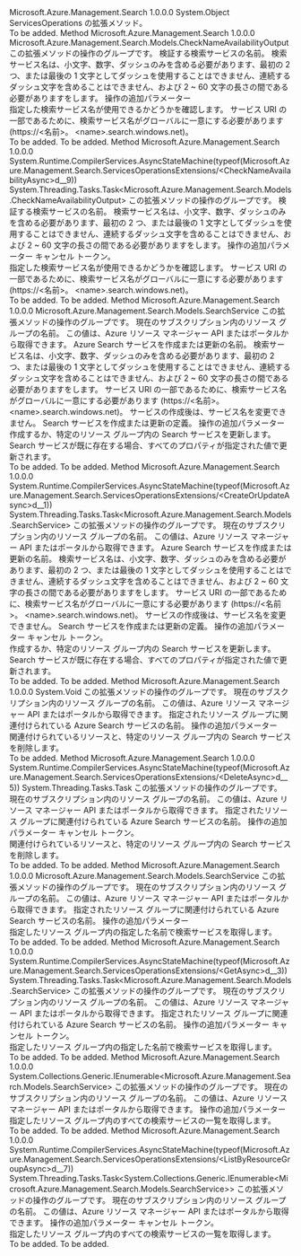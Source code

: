 <Type Name="ServicesOperationsExtensions" FullName="Microsoft.Azure.Management.Search.ServicesOperationsExtensions">
  <TypeSignature Language="C#" Value="public static class ServicesOperationsExtensions" />
  <TypeSignature Language="ILAsm" Value=".class public auto ansi abstract sealed beforefieldinit ServicesOperationsExtensions extends System.Object" />
  <TypeSignature Language="DocId" Value="T:Microsoft.Azure.Management.Search.ServicesOperationsExtensions" />
  <TypeSignature Language="VB.NET" Value="Public Module ServicesOperationsExtensions" />
  <TypeSignature Language="F#" Value="type ServicesOperationsExtensions = class" />
  <AssemblyInfo>
    <AssemblyName>Microsoft.Azure.Management.Search</AssemblyName>
    <AssemblyVersion>1.0.0.0</AssemblyVersion>
  </AssemblyInfo>
  <Base>
    <BaseTypeName>System.Object</BaseTypeName>
  </Base>
  <Interfaces />
  <Docs>
    <summary>
            ServicesOperations の拡張メソッド。
            </summary>
    <remarks>To be added.</remarks>
  </Docs>
  <Members>
    <Member MemberName="CheckNameAvailability">
      <MemberSignature Language="C#" Value="public static Microsoft.Azure.Management.Search.Models.CheckNameAvailabilityOutput CheckNameAvailability (this Microsoft.Azure.Management.Search.IServicesOperations operations, string name, Microsoft.Azure.Management.Search.Models.SearchManagementRequestOptions searchManagementRequestOptions = null);" />
      <MemberSignature Language="ILAsm" Value=".method public static hidebysig class Microsoft.Azure.Management.Search.Models.CheckNameAvailabilityOutput CheckNameAvailability(class Microsoft.Azure.Management.Search.IServicesOperations operations, string name, class Microsoft.Azure.Management.Search.Models.SearchManagementRequestOptions searchManagementRequestOptions) cil managed" />
      <MemberSignature Language="DocId" Value="M:Microsoft.Azure.Management.Search.ServicesOperationsExtensions.CheckNameAvailability(Microsoft.Azure.Management.Search.IServicesOperations,System.String,Microsoft.Azure.Management.Search.Models.SearchManagementRequestOptions)" />
      <MemberSignature Language="F#" Value="static member CheckNameAvailability : Microsoft.Azure.Management.Search.IServicesOperations * string * Microsoft.Azure.Management.Search.Models.SearchManagementRequestOptions -&gt; Microsoft.Azure.Management.Search.Models.CheckNameAvailabilityOutput" Usage="Microsoft.Azure.Management.Search.ServicesOperationsExtensions.CheckNameAvailability (operations, name, searchManagementRequestOptions)" />
      <MemberType>Method</MemberType>
      <AssemblyInfo>
        <AssemblyName>Microsoft.Azure.Management.Search</AssemblyName>
        <AssemblyVersion>1.0.0.0</AssemblyVersion>
      </AssemblyInfo>
      <ReturnValue>
        <ReturnType>Microsoft.Azure.Management.Search.Models.CheckNameAvailabilityOutput</ReturnType>
      </ReturnValue>
      <Parameters>
        <Parameter Name="operations" Type="Microsoft.Azure.Management.Search.IServicesOperations" RefType="this" />
        <Parameter Name="name" Type="System.String" />
        <Parameter Name="searchManagementRequestOptions" Type="Microsoft.Azure.Management.Search.Models.SearchManagementRequestOptions" />
      </Parameters>
      <Docs>
        <param name="operations">
            この拡張メソッドの操作のグループです。
            </param>
        <param name="name">
            検証する検索サービスの名前。 検索サービス名は、小文字、数字、ダッシュのみを含める必要があります、最初の 2 つ、または最後の 1 文字としてダッシュを使用することはできません、連続するダッシュ文字を含めることはできません、および 2 ~ 60 文字の長さの間である必要がありますをします。
            </param>
        <param name="searchManagementRequestOptions">
            操作の追加パラメーター
            </param>
        <summary>
            指定した検索サービス名が使用できるかどうかを確認します。
            サービス URI の一部であるために、検索サービス名がグローバルに一意にする必要があります (https://&lt;名前&gt;。 &lt;name&gt;.search.windows.net)。
            <see href="https://aka.ms/search-manage" /></summary>
        <returns>To be added.</returns>
        <remarks>To be added.</remarks>
      </Docs>
    </Member>
    <Member MemberName="CheckNameAvailabilityAsync">
      <MemberSignature Language="C#" Value="public static System.Threading.Tasks.Task&lt;Microsoft.Azure.Management.Search.Models.CheckNameAvailabilityOutput&gt; CheckNameAvailabilityAsync (this Microsoft.Azure.Management.Search.IServicesOperations operations, string name, Microsoft.Azure.Management.Search.Models.SearchManagementRequestOptions searchManagementRequestOptions = null, System.Threading.CancellationToken cancellationToken = null);" />
      <MemberSignature Language="ILAsm" Value=".method public static hidebysig class System.Threading.Tasks.Task`1&lt;class Microsoft.Azure.Management.Search.Models.CheckNameAvailabilityOutput&gt; CheckNameAvailabilityAsync(class Microsoft.Azure.Management.Search.IServicesOperations operations, string name, class Microsoft.Azure.Management.Search.Models.SearchManagementRequestOptions searchManagementRequestOptions, valuetype System.Threading.CancellationToken cancellationToken) cil managed" />
      <MemberSignature Language="DocId" Value="M:Microsoft.Azure.Management.Search.ServicesOperationsExtensions.CheckNameAvailabilityAsync(Microsoft.Azure.Management.Search.IServicesOperations,System.String,Microsoft.Azure.Management.Search.Models.SearchManagementRequestOptions,System.Threading.CancellationToken)" />
      <MemberSignature Language="F#" Value="static member CheckNameAvailabilityAsync : Microsoft.Azure.Management.Search.IServicesOperations * string * Microsoft.Azure.Management.Search.Models.SearchManagementRequestOptions * System.Threading.CancellationToken -&gt; System.Threading.Tasks.Task&lt;Microsoft.Azure.Management.Search.Models.CheckNameAvailabilityOutput&gt;" Usage="Microsoft.Azure.Management.Search.ServicesOperationsExtensions.CheckNameAvailabilityAsync (operations, name, searchManagementRequestOptions, cancellationToken)" />
      <MemberType>Method</MemberType>
      <AssemblyInfo>
        <AssemblyName>Microsoft.Azure.Management.Search</AssemblyName>
        <AssemblyVersion>1.0.0.0</AssemblyVersion>
      </AssemblyInfo>
      <Attributes>
        <Attribute>
          <AttributeName>System.Runtime.CompilerServices.AsyncStateMachine(typeof(Microsoft.Azure.Management.Search.ServicesOperationsExtensions/&lt;CheckNameAvailabilityAsync&gt;d__9))</AttributeName>
        </Attribute>
      </Attributes>
      <ReturnValue>
        <ReturnType>System.Threading.Tasks.Task&lt;Microsoft.Azure.Management.Search.Models.CheckNameAvailabilityOutput&gt;</ReturnType>
      </ReturnValue>
      <Parameters>
        <Parameter Name="operations" Type="Microsoft.Azure.Management.Search.IServicesOperations" RefType="this" />
        <Parameter Name="name" Type="System.String" />
        <Parameter Name="searchManagementRequestOptions" Type="Microsoft.Azure.Management.Search.Models.SearchManagementRequestOptions" />
        <Parameter Name="cancellationToken" Type="System.Threading.CancellationToken" />
      </Parameters>
      <Docs>
        <param name="operations">
            この拡張メソッドの操作のグループです。
            </param>
        <param name="name">
            検証する検索サービスの名前。 検索サービス名は、小文字、数字、ダッシュのみを含める必要があります、最初の 2 つ、または最後の 1 文字としてダッシュを使用することはできません、連続するダッシュ文字を含めることはできません、および 2 ~ 60 文字の長さの間である必要がありますをします。
            </param>
        <param name="searchManagementRequestOptions">
            操作の追加パラメーター
            </param>
        <param name="cancellationToken">
            キャンセル トークン。
            </param>
        <summary>
            指定した検索サービス名が使用できるかどうかを確認します。
            サービス URI の一部であるために、検索サービス名がグローバルに一意にする必要があります (https://&lt;名前&gt;。 &lt;name&gt;.search.windows.net)。
            <see href="https://aka.ms/search-manage" /></summary>
        <returns>To be added.</returns>
        <remarks>To be added.</remarks>
      </Docs>
    </Member>
    <Member MemberName="CreateOrUpdate">
      <MemberSignature Language="C#" Value="public static Microsoft.Azure.Management.Search.Models.SearchService CreateOrUpdate (this Microsoft.Azure.Management.Search.IServicesOperations operations, string resourceGroupName, string searchServiceName, Microsoft.Azure.Management.Search.Models.SearchService service, Microsoft.Azure.Management.Search.Models.SearchManagementRequestOptions searchManagementRequestOptions = null);" />
      <MemberSignature Language="ILAsm" Value=".method public static hidebysig class Microsoft.Azure.Management.Search.Models.SearchService CreateOrUpdate(class Microsoft.Azure.Management.Search.IServicesOperations operations, string resourceGroupName, string searchServiceName, class Microsoft.Azure.Management.Search.Models.SearchService service, class Microsoft.Azure.Management.Search.Models.SearchManagementRequestOptions searchManagementRequestOptions) cil managed" />
      <MemberSignature Language="DocId" Value="M:Microsoft.Azure.Management.Search.ServicesOperationsExtensions.CreateOrUpdate(Microsoft.Azure.Management.Search.IServicesOperations,System.String,System.String,Microsoft.Azure.Management.Search.Models.SearchService,Microsoft.Azure.Management.Search.Models.SearchManagementRequestOptions)" />
      <MemberSignature Language="F#" Value="static member CreateOrUpdate : Microsoft.Azure.Management.Search.IServicesOperations * string * string * Microsoft.Azure.Management.Search.Models.SearchService * Microsoft.Azure.Management.Search.Models.SearchManagementRequestOptions -&gt; Microsoft.Azure.Management.Search.Models.SearchService" Usage="Microsoft.Azure.Management.Search.ServicesOperationsExtensions.CreateOrUpdate (operations, resourceGroupName, searchServiceName, service, searchManagementRequestOptions)" />
      <MemberType>Method</MemberType>
      <AssemblyInfo>
        <AssemblyName>Microsoft.Azure.Management.Search</AssemblyName>
        <AssemblyVersion>1.0.0.0</AssemblyVersion>
      </AssemblyInfo>
      <ReturnValue>
        <ReturnType>Microsoft.Azure.Management.Search.Models.SearchService</ReturnType>
      </ReturnValue>
      <Parameters>
        <Parameter Name="operations" Type="Microsoft.Azure.Management.Search.IServicesOperations" RefType="this" />
        <Parameter Name="resourceGroupName" Type="System.String" />
        <Parameter Name="searchServiceName" Type="System.String" />
        <Parameter Name="service" Type="Microsoft.Azure.Management.Search.Models.SearchService" />
        <Parameter Name="searchManagementRequestOptions" Type="Microsoft.Azure.Management.Search.Models.SearchManagementRequestOptions" />
      </Parameters>
      <Docs>
        <param name="operations">
            この拡張メソッドの操作のグループです。
            </param>
        <param name="resourceGroupName">
            現在のサブスクリプション内のリソース グループの名前。 この値は、Azure リソース マネージャー API またはポータルから取得できます。
            </param>
        <param name="searchServiceName">
            Azure Search サービスを作成または更新の名前。 検索サービス名は、小文字、数字、ダッシュのみを含める必要があります、最初の 2 つ、または最後の 1 文字としてダッシュを使用することはできません、連続するダッシュ文字を含めることはできません、および 2 ~ 60 文字の長さの間である必要がありますをします。 サービス URI の一部であるために、検索サービス名がグローバルに一意にする必要があります (https://&lt;名前&gt;。 &lt;name&gt;.search.windows.net)。 サービスの作成後は、サービス名を変更できません。
            </param>
        <param name="service">
            Search サービスを作成または更新の定義。
            </param>
        <param name="searchManagementRequestOptions">
            操作の追加パラメーター
            </param>
        <summary>
            作成するか、特定のリソース グループ内の Search サービスを更新します。 Search サービスが既に存在する場合、すべてのプロパティが指定された値で更新されます。
            <see href="https://aka.ms/search-manage" /></summary>
        <returns>To be added.</returns>
        <remarks>To be added.</remarks>
      </Docs>
    </Member>
    <Member MemberName="CreateOrUpdateAsync">
      <MemberSignature Language="C#" Value="public static System.Threading.Tasks.Task&lt;Microsoft.Azure.Management.Search.Models.SearchService&gt; CreateOrUpdateAsync (this Microsoft.Azure.Management.Search.IServicesOperations operations, string resourceGroupName, string searchServiceName, Microsoft.Azure.Management.Search.Models.SearchService service, Microsoft.Azure.Management.Search.Models.SearchManagementRequestOptions searchManagementRequestOptions = null, System.Threading.CancellationToken cancellationToken = null);" />
      <MemberSignature Language="ILAsm" Value=".method public static hidebysig class System.Threading.Tasks.Task`1&lt;class Microsoft.Azure.Management.Search.Models.SearchService&gt; CreateOrUpdateAsync(class Microsoft.Azure.Management.Search.IServicesOperations operations, string resourceGroupName, string searchServiceName, class Microsoft.Azure.Management.Search.Models.SearchService service, class Microsoft.Azure.Management.Search.Models.SearchManagementRequestOptions searchManagementRequestOptions, valuetype System.Threading.CancellationToken cancellationToken) cil managed" />
      <MemberSignature Language="DocId" Value="M:Microsoft.Azure.Management.Search.ServicesOperationsExtensions.CreateOrUpdateAsync(Microsoft.Azure.Management.Search.IServicesOperations,System.String,System.String,Microsoft.Azure.Management.Search.Models.SearchService,Microsoft.Azure.Management.Search.Models.SearchManagementRequestOptions,System.Threading.CancellationToken)" />
      <MemberSignature Language="F#" Value="static member CreateOrUpdateAsync : Microsoft.Azure.Management.Search.IServicesOperations * string * string * Microsoft.Azure.Management.Search.Models.SearchService * Microsoft.Azure.Management.Search.Models.SearchManagementRequestOptions * System.Threading.CancellationToken -&gt; System.Threading.Tasks.Task&lt;Microsoft.Azure.Management.Search.Models.SearchService&gt;" Usage="Microsoft.Azure.Management.Search.ServicesOperationsExtensions.CreateOrUpdateAsync (operations, resourceGroupName, searchServiceName, service, searchManagementRequestOptions, cancellationToken)" />
      <MemberType>Method</MemberType>
      <AssemblyInfo>
        <AssemblyName>Microsoft.Azure.Management.Search</AssemblyName>
        <AssemblyVersion>1.0.0.0</AssemblyVersion>
      </AssemblyInfo>
      <Attributes>
        <Attribute>
          <AttributeName>System.Runtime.CompilerServices.AsyncStateMachine(typeof(Microsoft.Azure.Management.Search.ServicesOperationsExtensions/&lt;CreateOrUpdateAsync&gt;d__1))</AttributeName>
        </Attribute>
      </Attributes>
      <ReturnValue>
        <ReturnType>System.Threading.Tasks.Task&lt;Microsoft.Azure.Management.Search.Models.SearchService&gt;</ReturnType>
      </ReturnValue>
      <Parameters>
        <Parameter Name="operations" Type="Microsoft.Azure.Management.Search.IServicesOperations" RefType="this" />
        <Parameter Name="resourceGroupName" Type="System.String" />
        <Parameter Name="searchServiceName" Type="System.String" />
        <Parameter Name="service" Type="Microsoft.Azure.Management.Search.Models.SearchService" />
        <Parameter Name="searchManagementRequestOptions" Type="Microsoft.Azure.Management.Search.Models.SearchManagementRequestOptions" />
        <Parameter Name="cancellationToken" Type="System.Threading.CancellationToken" />
      </Parameters>
      <Docs>
        <param name="operations">
            この拡張メソッドの操作のグループです。
            </param>
        <param name="resourceGroupName">
            現在のサブスクリプション内のリソース グループの名前。 この値は、Azure リソース マネージャー API またはポータルから取得できます。
            </param>
        <param name="searchServiceName">
            Azure Search サービスを作成または更新の名前。 検索サービス名は、小文字、数字、ダッシュのみを含める必要があります、最初の 2 つ、または最後の 1 文字としてダッシュを使用することはできません、連続するダッシュ文字を含めることはできません、および 2 ~ 60 文字の長さの間である必要がありますをします。 サービス URI の一部であるために、検索サービス名がグローバルに一意にする必要があります (https://&lt;名前&gt;。 &lt;name&gt;.search.windows.net)。 サービスの作成後は、サービス名を変更できません。
            </param>
        <param name="service">
            Search サービスを作成または更新の定義。
            </param>
        <param name="searchManagementRequestOptions">
            操作の追加パラメーター
            </param>
        <param name="cancellationToken">
            キャンセル トークン。
            </param>
        <summary>
            作成するか、特定のリソース グループ内の Search サービスを更新します。 Search サービスが既に存在する場合、すべてのプロパティが指定された値で更新されます。
            <see href="https://aka.ms/search-manage" /></summary>
        <returns>To be added.</returns>
        <remarks>To be added.</remarks>
      </Docs>
    </Member>
    <Member MemberName="Delete">
      <MemberSignature Language="C#" Value="public static void Delete (this Microsoft.Azure.Management.Search.IServicesOperations operations, string resourceGroupName, string searchServiceName, Microsoft.Azure.Management.Search.Models.SearchManagementRequestOptions searchManagementRequestOptions = null);" />
      <MemberSignature Language="ILAsm" Value=".method public static hidebysig void Delete(class Microsoft.Azure.Management.Search.IServicesOperations operations, string resourceGroupName, string searchServiceName, class Microsoft.Azure.Management.Search.Models.SearchManagementRequestOptions searchManagementRequestOptions) cil managed" />
      <MemberSignature Language="DocId" Value="M:Microsoft.Azure.Management.Search.ServicesOperationsExtensions.Delete(Microsoft.Azure.Management.Search.IServicesOperations,System.String,System.String,Microsoft.Azure.Management.Search.Models.SearchManagementRequestOptions)" />
      <MemberSignature Language="F#" Value="static member Delete : Microsoft.Azure.Management.Search.IServicesOperations * string * string * Microsoft.Azure.Management.Search.Models.SearchManagementRequestOptions -&gt; unit" Usage="Microsoft.Azure.Management.Search.ServicesOperationsExtensions.Delete (operations, resourceGroupName, searchServiceName, searchManagementRequestOptions)" />
      <MemberType>Method</MemberType>
      <AssemblyInfo>
        <AssemblyName>Microsoft.Azure.Management.Search</AssemblyName>
        <AssemblyVersion>1.0.0.0</AssemblyVersion>
      </AssemblyInfo>
      <ReturnValue>
        <ReturnType>System.Void</ReturnType>
      </ReturnValue>
      <Parameters>
        <Parameter Name="operations" Type="Microsoft.Azure.Management.Search.IServicesOperations" RefType="this" />
        <Parameter Name="resourceGroupName" Type="System.String" />
        <Parameter Name="searchServiceName" Type="System.String" />
        <Parameter Name="searchManagementRequestOptions" Type="Microsoft.Azure.Management.Search.Models.SearchManagementRequestOptions" />
      </Parameters>
      <Docs>
        <param name="operations">
            この拡張メソッドの操作のグループです。
            </param>
        <param name="resourceGroupName">
            現在のサブスクリプション内のリソース グループの名前。 この値は、Azure リソース マネージャー API またはポータルから取得できます。
            </param>
        <param name="searchServiceName">
            指定されたリソース グループに関連付けられている Azure Search サービスの名前。
            </param>
        <param name="searchManagementRequestOptions">
            操作の追加パラメーター
            </param>
        <summary>
            関連付けられているリソースと、特定のリソース グループ内の Search サービスを削除します。
            <see href="https://aka.ms/search-manage" /></summary>
        <remarks>To be added.</remarks>
      </Docs>
    </Member>
    <Member MemberName="DeleteAsync">
      <MemberSignature Language="C#" Value="public static System.Threading.Tasks.Task DeleteAsync (this Microsoft.Azure.Management.Search.IServicesOperations operations, string resourceGroupName, string searchServiceName, Microsoft.Azure.Management.Search.Models.SearchManagementRequestOptions searchManagementRequestOptions = null, System.Threading.CancellationToken cancellationToken = null);" />
      <MemberSignature Language="ILAsm" Value=".method public static hidebysig class System.Threading.Tasks.Task DeleteAsync(class Microsoft.Azure.Management.Search.IServicesOperations operations, string resourceGroupName, string searchServiceName, class Microsoft.Azure.Management.Search.Models.SearchManagementRequestOptions searchManagementRequestOptions, valuetype System.Threading.CancellationToken cancellationToken) cil managed" />
      <MemberSignature Language="DocId" Value="M:Microsoft.Azure.Management.Search.ServicesOperationsExtensions.DeleteAsync(Microsoft.Azure.Management.Search.IServicesOperations,System.String,System.String,Microsoft.Azure.Management.Search.Models.SearchManagementRequestOptions,System.Threading.CancellationToken)" />
      <MemberSignature Language="F#" Value="static member DeleteAsync : Microsoft.Azure.Management.Search.IServicesOperations * string * string * Microsoft.Azure.Management.Search.Models.SearchManagementRequestOptions * System.Threading.CancellationToken -&gt; System.Threading.Tasks.Task" Usage="Microsoft.Azure.Management.Search.ServicesOperationsExtensions.DeleteAsync (operations, resourceGroupName, searchServiceName, searchManagementRequestOptions, cancellationToken)" />
      <MemberType>Method</MemberType>
      <AssemblyInfo>
        <AssemblyName>Microsoft.Azure.Management.Search</AssemblyName>
        <AssemblyVersion>1.0.0.0</AssemblyVersion>
      </AssemblyInfo>
      <Attributes>
        <Attribute>
          <AttributeName>System.Runtime.CompilerServices.AsyncStateMachine(typeof(Microsoft.Azure.Management.Search.ServicesOperationsExtensions/&lt;DeleteAsync&gt;d__5))</AttributeName>
        </Attribute>
      </Attributes>
      <ReturnValue>
        <ReturnType>System.Threading.Tasks.Task</ReturnType>
      </ReturnValue>
      <Parameters>
        <Parameter Name="operations" Type="Microsoft.Azure.Management.Search.IServicesOperations" RefType="this" />
        <Parameter Name="resourceGroupName" Type="System.String" />
        <Parameter Name="searchServiceName" Type="System.String" />
        <Parameter Name="searchManagementRequestOptions" Type="Microsoft.Azure.Management.Search.Models.SearchManagementRequestOptions" />
        <Parameter Name="cancellationToken" Type="System.Threading.CancellationToken" />
      </Parameters>
      <Docs>
        <param name="operations">
            この拡張メソッドの操作のグループです。
            </param>
        <param name="resourceGroupName">
            現在のサブスクリプション内のリソース グループの名前。 この値は、Azure リソース マネージャー API またはポータルから取得できます。
            </param>
        <param name="searchServiceName">
            指定されたリソース グループに関連付けられている Azure Search サービスの名前。
            </param>
        <param name="searchManagementRequestOptions">
            操作の追加パラメーター
            </param>
        <param name="cancellationToken">
            キャンセル トークン。
            </param>
        <summary>
            関連付けられているリソースと、特定のリソース グループ内の Search サービスを削除します。
            <see href="https://aka.ms/search-manage" /></summary>
        <returns>To be added.</returns>
        <remarks>To be added.</remarks>
      </Docs>
    </Member>
    <Member MemberName="Get">
      <MemberSignature Language="C#" Value="public static Microsoft.Azure.Management.Search.Models.SearchService Get (this Microsoft.Azure.Management.Search.IServicesOperations operations, string resourceGroupName, string searchServiceName, Microsoft.Azure.Management.Search.Models.SearchManagementRequestOptions searchManagementRequestOptions = null);" />
      <MemberSignature Language="ILAsm" Value=".method public static hidebysig class Microsoft.Azure.Management.Search.Models.SearchService Get(class Microsoft.Azure.Management.Search.IServicesOperations operations, string resourceGroupName, string searchServiceName, class Microsoft.Azure.Management.Search.Models.SearchManagementRequestOptions searchManagementRequestOptions) cil managed" />
      <MemberSignature Language="DocId" Value="M:Microsoft.Azure.Management.Search.ServicesOperationsExtensions.Get(Microsoft.Azure.Management.Search.IServicesOperations,System.String,System.String,Microsoft.Azure.Management.Search.Models.SearchManagementRequestOptions)" />
      <MemberSignature Language="F#" Value="static member Get : Microsoft.Azure.Management.Search.IServicesOperations * string * string * Microsoft.Azure.Management.Search.Models.SearchManagementRequestOptions -&gt; Microsoft.Azure.Management.Search.Models.SearchService" Usage="Microsoft.Azure.Management.Search.ServicesOperationsExtensions.Get (operations, resourceGroupName, searchServiceName, searchManagementRequestOptions)" />
      <MemberType>Method</MemberType>
      <AssemblyInfo>
        <AssemblyName>Microsoft.Azure.Management.Search</AssemblyName>
        <AssemblyVersion>1.0.0.0</AssemblyVersion>
      </AssemblyInfo>
      <ReturnValue>
        <ReturnType>Microsoft.Azure.Management.Search.Models.SearchService</ReturnType>
      </ReturnValue>
      <Parameters>
        <Parameter Name="operations" Type="Microsoft.Azure.Management.Search.IServicesOperations" RefType="this" />
        <Parameter Name="resourceGroupName" Type="System.String" />
        <Parameter Name="searchServiceName" Type="System.String" />
        <Parameter Name="searchManagementRequestOptions" Type="Microsoft.Azure.Management.Search.Models.SearchManagementRequestOptions" />
      </Parameters>
      <Docs>
        <param name="operations">
            この拡張メソッドの操作のグループです。
            </param>
        <param name="resourceGroupName">
            現在のサブスクリプション内のリソース グループの名前。 この値は、Azure リソース マネージャー API またはポータルから取得できます。
            </param>
        <param name="searchServiceName">
            指定されたリソース グループに関連付けられている Azure Search サービスの名前。
            </param>
        <param name="searchManagementRequestOptions">
            操作の追加パラメーター
            </param>
        <summary>
            指定したリソース グループ内の指定した名前で検索サービスを取得します。
            <see href="https://aka.ms/search-manage" /></summary>
        <returns>To be added.</returns>
        <remarks>To be added.</remarks>
      </Docs>
    </Member>
    <Member MemberName="GetAsync">
      <MemberSignature Language="C#" Value="public static System.Threading.Tasks.Task&lt;Microsoft.Azure.Management.Search.Models.SearchService&gt; GetAsync (this Microsoft.Azure.Management.Search.IServicesOperations operations, string resourceGroupName, string searchServiceName, Microsoft.Azure.Management.Search.Models.SearchManagementRequestOptions searchManagementRequestOptions = null, System.Threading.CancellationToken cancellationToken = null);" />
      <MemberSignature Language="ILAsm" Value=".method public static hidebysig class System.Threading.Tasks.Task`1&lt;class Microsoft.Azure.Management.Search.Models.SearchService&gt; GetAsync(class Microsoft.Azure.Management.Search.IServicesOperations operations, string resourceGroupName, string searchServiceName, class Microsoft.Azure.Management.Search.Models.SearchManagementRequestOptions searchManagementRequestOptions, valuetype System.Threading.CancellationToken cancellationToken) cil managed" />
      <MemberSignature Language="DocId" Value="M:Microsoft.Azure.Management.Search.ServicesOperationsExtensions.GetAsync(Microsoft.Azure.Management.Search.IServicesOperations,System.String,System.String,Microsoft.Azure.Management.Search.Models.SearchManagementRequestOptions,System.Threading.CancellationToken)" />
      <MemberSignature Language="F#" Value="static member GetAsync : Microsoft.Azure.Management.Search.IServicesOperations * string * string * Microsoft.Azure.Management.Search.Models.SearchManagementRequestOptions * System.Threading.CancellationToken -&gt; System.Threading.Tasks.Task&lt;Microsoft.Azure.Management.Search.Models.SearchService&gt;" Usage="Microsoft.Azure.Management.Search.ServicesOperationsExtensions.GetAsync (operations, resourceGroupName, searchServiceName, searchManagementRequestOptions, cancellationToken)" />
      <MemberType>Method</MemberType>
      <AssemblyInfo>
        <AssemblyName>Microsoft.Azure.Management.Search</AssemblyName>
        <AssemblyVersion>1.0.0.0</AssemblyVersion>
      </AssemblyInfo>
      <Attributes>
        <Attribute>
          <AttributeName>System.Runtime.CompilerServices.AsyncStateMachine(typeof(Microsoft.Azure.Management.Search.ServicesOperationsExtensions/&lt;GetAsync&gt;d__3))</AttributeName>
        </Attribute>
      </Attributes>
      <ReturnValue>
        <ReturnType>System.Threading.Tasks.Task&lt;Microsoft.Azure.Management.Search.Models.SearchService&gt;</ReturnType>
      </ReturnValue>
      <Parameters>
        <Parameter Name="operations" Type="Microsoft.Azure.Management.Search.IServicesOperations" RefType="this" />
        <Parameter Name="resourceGroupName" Type="System.String" />
        <Parameter Name="searchServiceName" Type="System.String" />
        <Parameter Name="searchManagementRequestOptions" Type="Microsoft.Azure.Management.Search.Models.SearchManagementRequestOptions" />
        <Parameter Name="cancellationToken" Type="System.Threading.CancellationToken" />
      </Parameters>
      <Docs>
        <param name="operations">
            この拡張メソッドの操作のグループです。
            </param>
        <param name="resourceGroupName">
            現在のサブスクリプション内のリソース グループの名前。 この値は、Azure リソース マネージャー API またはポータルから取得できます。
            </param>
        <param name="searchServiceName">
            指定されたリソース グループに関連付けられている Azure Search サービスの名前。
            </param>
        <param name="searchManagementRequestOptions">
            操作の追加パラメーター
            </param>
        <param name="cancellationToken">
            キャンセル トークン。
            </param>
        <summary>
            指定したリソース グループ内の指定した名前で検索サービスを取得します。
            <see href="https://aka.ms/search-manage" /></summary>
        <returns>To be added.</returns>
        <remarks>To be added.</remarks>
      </Docs>
    </Member>
    <Member MemberName="ListByResourceGroup">
      <MemberSignature Language="C#" Value="public static System.Collections.Generic.IEnumerable&lt;Microsoft.Azure.Management.Search.Models.SearchService&gt; ListByResourceGroup (this Microsoft.Azure.Management.Search.IServicesOperations operations, string resourceGroupName, Microsoft.Azure.Management.Search.Models.SearchManagementRequestOptions searchManagementRequestOptions = null);" />
      <MemberSignature Language="ILAsm" Value=".method public static hidebysig class System.Collections.Generic.IEnumerable`1&lt;class Microsoft.Azure.Management.Search.Models.SearchService&gt; ListByResourceGroup(class Microsoft.Azure.Management.Search.IServicesOperations operations, string resourceGroupName, class Microsoft.Azure.Management.Search.Models.SearchManagementRequestOptions searchManagementRequestOptions) cil managed" />
      <MemberSignature Language="DocId" Value="M:Microsoft.Azure.Management.Search.ServicesOperationsExtensions.ListByResourceGroup(Microsoft.Azure.Management.Search.IServicesOperations,System.String,Microsoft.Azure.Management.Search.Models.SearchManagementRequestOptions)" />
      <MemberSignature Language="F#" Value="static member ListByResourceGroup : Microsoft.Azure.Management.Search.IServicesOperations * string * Microsoft.Azure.Management.Search.Models.SearchManagementRequestOptions -&gt; seq&lt;Microsoft.Azure.Management.Search.Models.SearchService&gt;" Usage="Microsoft.Azure.Management.Search.ServicesOperationsExtensions.ListByResourceGroup (operations, resourceGroupName, searchManagementRequestOptions)" />
      <MemberType>Method</MemberType>
      <AssemblyInfo>
        <AssemblyName>Microsoft.Azure.Management.Search</AssemblyName>
        <AssemblyVersion>1.0.0.0</AssemblyVersion>
      </AssemblyInfo>
      <ReturnValue>
        <ReturnType>System.Collections.Generic.IEnumerable&lt;Microsoft.Azure.Management.Search.Models.SearchService&gt;</ReturnType>
      </ReturnValue>
      <Parameters>
        <Parameter Name="operations" Type="Microsoft.Azure.Management.Search.IServicesOperations" RefType="this" />
        <Parameter Name="resourceGroupName" Type="System.String" />
        <Parameter Name="searchManagementRequestOptions" Type="Microsoft.Azure.Management.Search.Models.SearchManagementRequestOptions" />
      </Parameters>
      <Docs>
        <param name="operations">
            この拡張メソッドの操作のグループです。
            </param>
        <param name="resourceGroupName">
            現在のサブスクリプション内のリソース グループの名前。 この値は、Azure リソース マネージャー API またはポータルから取得できます。
            </param>
        <param name="searchManagementRequestOptions">
            操作の追加パラメーター
            </param>
        <summary>
            指定したリソース グループ内のすべての検索サービスの一覧を取得します。
            <see href="https://aka.ms/search-manage" /></summary>
        <returns>To be added.</returns>
        <remarks>To be added.</remarks>
      </Docs>
    </Member>
    <Member MemberName="ListByResourceGroupAsync">
      <MemberSignature Language="C#" Value="public static System.Threading.Tasks.Task&lt;System.Collections.Generic.IEnumerable&lt;Microsoft.Azure.Management.Search.Models.SearchService&gt;&gt; ListByResourceGroupAsync (this Microsoft.Azure.Management.Search.IServicesOperations operations, string resourceGroupName, Microsoft.Azure.Management.Search.Models.SearchManagementRequestOptions searchManagementRequestOptions = null, System.Threading.CancellationToken cancellationToken = null);" />
      <MemberSignature Language="ILAsm" Value=".method public static hidebysig class System.Threading.Tasks.Task`1&lt;class System.Collections.Generic.IEnumerable`1&lt;class Microsoft.Azure.Management.Search.Models.SearchService&gt;&gt; ListByResourceGroupAsync(class Microsoft.Azure.Management.Search.IServicesOperations operations, string resourceGroupName, class Microsoft.Azure.Management.Search.Models.SearchManagementRequestOptions searchManagementRequestOptions, valuetype System.Threading.CancellationToken cancellationToken) cil managed" />
      <MemberSignature Language="DocId" Value="M:Microsoft.Azure.Management.Search.ServicesOperationsExtensions.ListByResourceGroupAsync(Microsoft.Azure.Management.Search.IServicesOperations,System.String,Microsoft.Azure.Management.Search.Models.SearchManagementRequestOptions,System.Threading.CancellationToken)" />
      <MemberSignature Language="F#" Value="static member ListByResourceGroupAsync : Microsoft.Azure.Management.Search.IServicesOperations * string * Microsoft.Azure.Management.Search.Models.SearchManagementRequestOptions * System.Threading.CancellationToken -&gt; System.Threading.Tasks.Task&lt;seq&lt;Microsoft.Azure.Management.Search.Models.SearchService&gt;&gt;" Usage="Microsoft.Azure.Management.Search.ServicesOperationsExtensions.ListByResourceGroupAsync (operations, resourceGroupName, searchManagementRequestOptions, cancellationToken)" />
      <MemberType>Method</MemberType>
      <AssemblyInfo>
        <AssemblyName>Microsoft.Azure.Management.Search</AssemblyName>
        <AssemblyVersion>1.0.0.0</AssemblyVersion>
      </AssemblyInfo>
      <Attributes>
        <Attribute>
          <AttributeName>System.Runtime.CompilerServices.AsyncStateMachine(typeof(Microsoft.Azure.Management.Search.ServicesOperationsExtensions/&lt;ListByResourceGroupAsync&gt;d__7))</AttributeName>
        </Attribute>
      </Attributes>
      <ReturnValue>
        <ReturnType>System.Threading.Tasks.Task&lt;System.Collections.Generic.IEnumerable&lt;Microsoft.Azure.Management.Search.Models.SearchService&gt;&gt;</ReturnType>
      </ReturnValue>
      <Parameters>
        <Parameter Name="operations" Type="Microsoft.Azure.Management.Search.IServicesOperations" RefType="this" />
        <Parameter Name="resourceGroupName" Type="System.String" />
        <Parameter Name="searchManagementRequestOptions" Type="Microsoft.Azure.Management.Search.Models.SearchManagementRequestOptions" />
        <Parameter Name="cancellationToken" Type="System.Threading.CancellationToken" />
      </Parameters>
      <Docs>
        <param name="operations">
            この拡張メソッドの操作のグループです。
            </param>
        <param name="resourceGroupName">
            現在のサブスクリプション内のリソース グループの名前。 この値は、Azure リソース マネージャー API またはポータルから取得できます。
            </param>
        <param name="searchManagementRequestOptions">
            操作の追加パラメーター
            </param>
        <param name="cancellationToken">
            キャンセル トークン。
            </param>
        <summary>
            指定したリソース グループ内のすべての検索サービスの一覧を取得します。
            <see href="https://aka.ms/search-manage" /></summary>
        <returns>To be added.</returns>
        <remarks>To be added.</remarks>
      </Docs>
    </Member>
  </Members>
</Type>